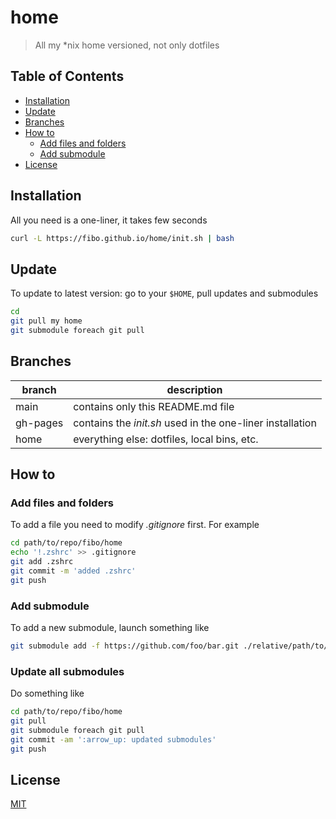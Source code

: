 # home

> All my *nix home versioned, not only dotfiles

## Table of Contents

  * [Installation](#installation)
  * [Update](#update)
  * [Branches](#branches)
  * [How to](#how-to)
    - [Add files and folders](#add-files-and-folders)
    - [Add submodule](#add-submodule)
  * [License](#license)

## Installation

All you need is a one-liner, it takes few seconds

```bash
curl -L https://fibo.github.io/home/init.sh | bash
```

## Update

To update to latest version: go to your `$HOME`, pull updates and submodules

```sh
cd
git pull my home
git submodule foreach git pull
```

## Branches

|branch  |description                                                |
|--------|-----------------------------------------------------------|
|main    | contains only this README.md file                         |
|gh-pages| contains the *init.sh* used in the one-liner installation |
|home    | everything else: dotfiles, local bins, etc.               |

## How to

### Add files and folders

To add a file you need to modify *.gitignore* first. For example

```sh
cd path/to/repo/fibo/home
echo '!.zshrc' >> .gitignore
git add .zshrc
git commit -m 'added .zshrc'
git push
```

### Add submodule

To add a new submodule, launch something like

```sh
git submodule add -f https://github.com/foo/bar.git ./relative/path/to/foo/bar
```

### Update all submodules

Do something like

```sh
cd path/to/repo/fibo/home
git pull
git submodule foreach git pull
git commit -am ':arrow_up: updated submodules'
git push
```

## License

[MIT](https://fibo.github.io/mit-license/)
